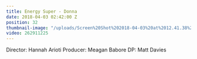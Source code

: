```yaml
---
title: Energy Super - Donna
date: 2018-04-03 02:42:00 Z
position: 32
thumbnail-image: "/uploads/Screen%20Shot%202018-04-03%20at%2012.41.38%20pm.png"
video: 262911225
---
```


Director: Hannah Arioti
Producer: Meagan Babore
DP: Matt Davies